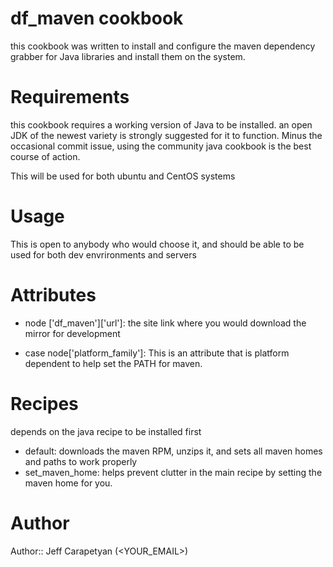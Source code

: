 # df_maven cookbook
this cookbook was written to install and configure the maven dependency grabber for Java libraries and install them on the system. 
# Requirements
this cookbook requires a working version of Java to be installed. an open JDK of the newest variety is strongly suggested for it to function. Minus the occasional commit issue, using the community java cookbook is the best course of action.

This will be used for both ubuntu and CentOS systems
# Usage
This is open to anybody who would choose it, and should be able to be used for both dev envrironments and servers
# Attributes
 
 * node ['df_maven']['url']: the site link where you would download the mirror for development

* case node['platform_family']: This is an attribute that is platform dependent to help set the PATH for maven.

# Recipes
depends on the java recipe to be installed first 

* default: downloads the maven RPM, unzips it, and sets all maven homes and paths to work properly
* set_maven_home: helps prevent clutter in the main recipe by setting the maven home for you.

# Author

Author:: Jeff Carapetyan (<YOUR_EMAIL>)
